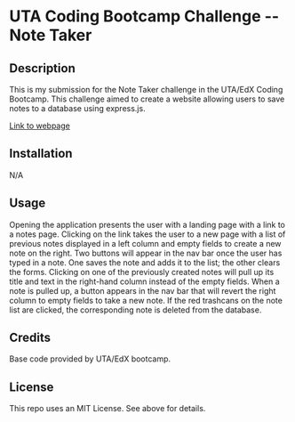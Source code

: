 # UTA Coding Bootcamp Challenge  -- Note Taker

## Description

This is my submission for the Note Taker challenge in the UTA/EdX Coding Bootcamp. This challenge aimed to create a website allowing users to save notes to a database using express.js.

<a href="https://failedpastry-note-taker-8172e52ce5f7.herokuapp.com">Link to webpage</a>



## Installation

N/A



## Usage

Opening the application presents the user with a landing page with a link to a notes page. Clicking on the link takes the user to a new page with a list of previous notes displayed in a left column and empty fields to create a new note on the right. Two buttons will appear in the nav bar once the user has typed in a note. One saves the note and adds it to the list; the other clears the forms. Clicking on one of the previously created notes will pull up its title and text in the right-hand column instead of the empty fields. When a note is pulled up, a button appears in the nav bar that will revert the right column to empty fields to take a new note. If the red trashcans on the note list are clicked, the corresponding note is deleted from the database.

## Credits

Base code provided by UTA/EdX bootcamp.

## License

This repo uses an MIT License. See above for details.
